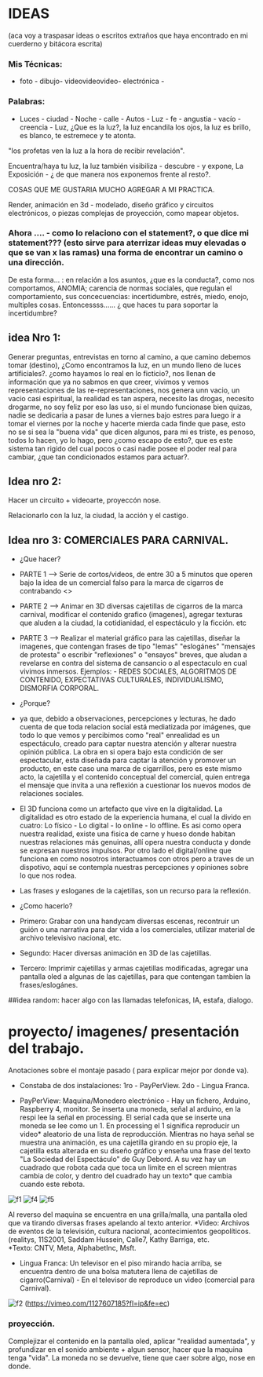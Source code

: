 # IDEAS 
(aca voy a traspasar ideas o escritos extraños que haya encontrado en mi cuerderno y bitácora escrita) 

### Mis Técnicas: 
- foto - dibujo- videovideovideo- electrónica - 

### Palabras:
- Luces - ciudad - Noche - calle - Autos - Luz - fe - angustia - vacío - creencia - 
Luz, ¿Que es la luz?, la luz encandila los ojos, la luz es brillo, es blanco, te estremece y te atonta.

"los profetas ven la luz a la hora de recibir revelación". 

Encuentra/haya tu luz, la luz también visibiliza - descubre - y expone, La Exposición - ¿ de que manera nos exponemos frente al resto?. 

COSAS QUE ME GUSTARIA MUCHO AGREGAR A MI PRACTICA. 

Render, animación en 3d - modelado, diseño gráfico y circuitos electrónicos, o piezas complejas de proyección, como mapear objetos.

### Ahora .... - como lo relaciono con el statement?, o que dice mi statement??? (esto sirve para aterrizar ideas muy elevadas o que se van x las ramas) una forma de encontrar un camino o una dirección. 
De esta forma... : en relación a los asuntos, ¿que es la conducta?, como nos comportamos, ANOMIA; carencia de normas sociales, que regulan el comportamiento, sus concecuencias: incertidumbre, estrés, miedo, enojo, multiples cosas. Entoncessss...... ¿ que haces tu para soportar la incertidumbre?

## idea Nro 1: 
Generar preguntas, entrevistas en torno al camino, a que camino debemos tomar (destino), ¿Como encontramos la luz, en un mundo lleno de luces artificiales?. ¿como hayamos lo real en lo ficticio?, nos llenan de información que ya no sabmos en que creer, vivimos y vemos representaciones de las re-representaciones, nos genera unn vacio, un vacio casi espiritual, la realidad es tan aspera, necesito las drogas, necesito drogarme, no soy feliz por eso las uso, si el mundo funcionase bien quizas, nadie se dedicaria a pasar de lunes a viernes bajo estres para luego ir a tomar el viernes por la noche y hacerte mierda cada finde que pase, esto no se si sea la "buena vida" que dicen algunos, para mi es triste, es penoso, todos lo hacen, yo lo hago, pero ¿como escapo de esto?, que es este sistema tan rigido del cual pocos o casi nadie posee el poder real para cambiar, ¿que tan condicionados estamos para actuar?. 

## Idea nro 2: 
Hacer un circuito + videoarte, proyeccón nose. 

Relacionarlo con la luz, la ciudad, la acción y el castigo. 

## Idea nro 3: COMERCIALES PARA CARNIVAL. 

- ¿Que hacer?
- PARTE 1 --> Serie de cortos/videos, de entre 30 a 5 minutos que operen bajo la idea de un comercial falso para la marca de cigarros de contrabando <<CARNIVAL>>
- PARTE 2 --> Animar en 3D diversas cajetillas de cigarros de la marca carnival, modificar el contenido grafico (imagenes), agregar texturas que aluden a la ciudad, la cotidianidad, el espectáculo y la ficción. etc
- PARTE 3 --> Realizar el material gráfico para las cajetillas, diseñar la imagenes, que contengan frases de tipo "lemas" "eslogánes" "mensajes de protesta" o escribir "reflexiones" o "ensayos" breves, que aludan a revelarse en contra del sistema de cansancio o al espectaculo en cual vivimos inmersos. Ejemplos: - REDES SOCIALES, ALGORITMOS DE CONTENIDO, EXPECTATIVAS CULTURALES, INDIVIDUALISMO, DISMORFIA CORPORAL.

- ¿Porque?
- ya que, debido a observaciones, percepciones y lecturas, he dado cuenta de que toda relacion social está mediatizada por imágenes, que todo lo que vemos y percibimos como "real" enrealidad es un espectáculo, creado para captar nuestra atención y alterar nuestra opinión pública. La obra en si opera bajo esta condición de ser espectacular, esta diseñada para captar la atención y promover un producto, en este caso una marca de cigarrillos, pero es este mismo acto, la cajetilla y el contenido conceptual del comercial, quien entrega el mensaje que invita a una reflexión a cuestionar los nuevos modos de relaciones sociales.
- El 3D funciona como un artefacto que vive en la digitalidad. La digitalidad es otro estado de la experiencia humana, el cual la divido en cuatro: Lo físico - Lo digital - lo online - lo offline. Es asi como opera nuestra realidad, existe una fisica de carne y hueso donde habitan nuestras relaciones más genuinas, allí opera nuestra conducta y donde se expresan nuestros impulsos. Por otro lado el digital/online que funciona en como nosotros interactuamos con otros pero a traves de un dispotivo, aquí se contempla nuestras percepciones y opiniones sobre lo que nos rodea.
- Las frases y esloganes de la cajetillas, son un recurso para la reflexión.

- ¿Como hacerlo?
- Primero: Grabar con una handycam diversas escenas, recontruir un guión o una narrativa para dar vida a los comerciales, utilizar material de archivo televisivo nacional, etc.
- Segundo: Hacer diversas animación en 3D de las cajetillas.
- Tercero: Imprimir cajetillas y armas cajetillas modificadas, agregar una pantalla oled a algunas de las cajetillas, para que contengan tambien la frases/eslogánes. 

##idea random: 
hacer algo con las llamadas telefonicas, IA, estafa, dialogo. 
  
# proyecto/ imagenes/ presentación del trabajo. 

Anotaciones sobre el montaje pasado ( para explicar mejor por donde va). 
- Constaba de dos instalaciones: 1ro - PayPerView. 2do - Lingua Franca.

- PayPerView: Maquina/Monedero electrónico - Hay un fichero, Arduino, Raspberry 4, monitor. Se inserta una moneda, señal al arduino, en la respi lee la señal en processing. El serial cada que se inserte una moneda se lee como un 1. En processing el 1 significa reproducir un video* aleatorio de una lista de reproducción. Mientras no haya señal se muestra una animación, es una cajetilla girando en su propio eje, la cajetilla esta alterada en su diseño gráfico y enseña una frase del texto "La Sociedad del Espectáculo" de Guy Debord. A su vez hay un cuadrado que robota cada que toca un limite en el screen mientras cambia de color, y dentro del cuadrado hay un texto* que cambia cuando este rebota.

![f1](https://github.com/user-attachments/assets/da526e25-210e-4e96-bbf2-b3f1e80c09ec)
![f4](https://github.com/user-attachments/assets/e3c10756-59a3-4825-b60e-b19313a11ad9)
![f5](https://github.com/user-attachments/assets/918b0d4a-1d99-4c46-8e78-0541728899ac)


Al reverso del maquina se encuentra en una grilla/malla, una pantalla oled que va tirando diversas frases apelando al texto anterior.
*Video: Archivos de eventos de la televisión, cultura nacional, acontecimientos geopolíticos. (realitys, 11S2001, Saddam Hussein, Calle7, Kathy Barriga, etc.  
*Texto: CNTV, Meta, AlphabetInc, Msft. 

- Lingua Franca: Un televisor en el piso mirando hacia arriba, se encuentra dentro de una bolsa matutera llena de cajetillas de cigarro(Carnival) - En el televisor de reproduce un video (comercial para Carnival).

![f2](https://github.com/user-attachments/assets/3eaca59f-9589-4824-9685-0591f42538e1)
(https://vimeo.com/1127607185?fl=ip&fe=ec) 

### proyección. 

Complejizar el contenido en la pantalla oled, aplicar "realidad aumentada", y profundizar en el sonido ambiente + algun sensor, hacer que la maquina tenga "vida". 
La moneda no se devuelve, tiene que caer sobre algo, nose en donde. 





  


